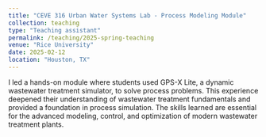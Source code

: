 ```yaml
---
title: "CEVE 316 Urban Water Systems Lab ‑ Process Modeling Module"
collection: teaching
type: "Teaching assistant"
permalink: /teaching/2025-spring-teaching
venue: "Rice University"
date: 2025-02-12
location: "Houston, TX"
---
```


I led a hands-on module where students used GPS-X Lite, a dynamic wastewater treatment simulator, to solve process problems. This experience deepened their understanding of wastewater treatment fundamentals and provided a foundation in process simulation. The skills learned are essential for the advanced modeling, control, and optimization of modern wastewater treatment plants. 
